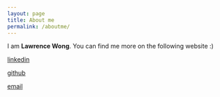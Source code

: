 ```yaml
---
layout: page
title: About me
permalink: /aboutme/
---
```


I am **Lawrence Wong**. You can find me more on the following website :)

[linkedin](https://www.linkedin.com/in/lawrence-wong/) 

[github](https://github.com/grasstone)

[email](lawrence.wong.hkit@gmail.com)





